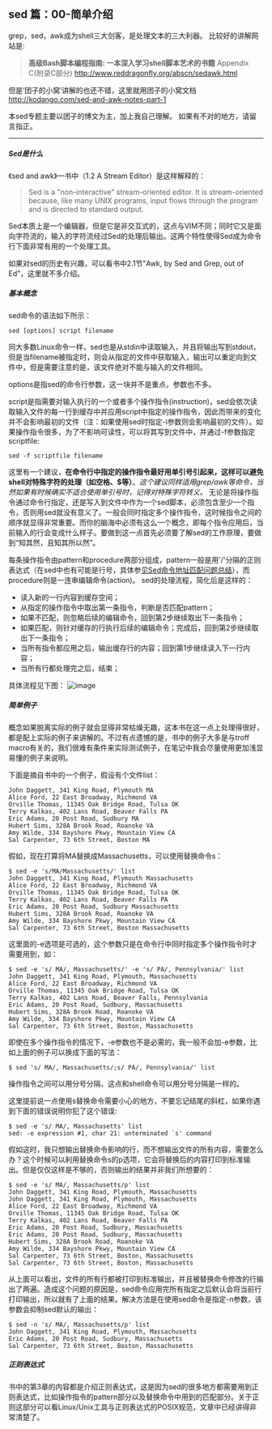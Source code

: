 ## sed 篇：00-简单介绍

grep，sed，awk成为shell三大剑客，是处理文本的三大利器。
比较好的讲解网站是:
>**高级Bash脚本编程指南: 一本深入学习shell脚本艺术的书籍**
Appendix C(附录C部分)
>http://www.reddragonfly.org/abscn/sedawk.html

但是‘团子的小窝’讲解的也还不错，这里就用团子的小窝文档
http://kodango.com/sed-and-awk-notes-part-1

本sed专题主要以团子的博文为主，加上我自己理解。
如果有不对的地方，请留言指正。
***

##### Sed是什么
《sed and awk》一书中（1.2 A Stream Editor）是这样解释的：

>Sed is a "non-interactive" stream-oriented editor. It is stream-oriented because, like many UNIX
programs, input flows through the program and is directed to standard output.

Sed本质上是一个编辑器，但是它是非交互式的，这点与VIM不同；同时它又是面向字符流的，输入的字符流经过Sed的处理后输出。这两个特性使得Sed成为命令行下面非常有用的一个处理工具。

如果对sed的历史有兴趣，可以看书中2.1节"Awk, by Sed and Grep, out of Ed"，这里就不多介绍。

##### 基本概念
sed命令的语法如下所示：

```
sed [options] script filename
```
同大多数Linux命令一样，sed也是从stdin中读取输入，并且将输出写到stdout，但是当filename被指定时，则会从指定的文件中获取输入，输出可以重定向到文件中，但是需要注意的是，该文件绝对不能与输入的文件相同。

options是指sed的命令行参数，这一块并不是重点，参数也不多。

script是指需要对输入执行的一个或者多个操作指令(instruction)，sed会依次读取输入文件的每一行到缓存中并应用script中指定的操作指令，因此而带来的变化并不会影响最初的文件（注：如果使用sed时指定-i参数则会影响最初的文件）。如果操作指令很多，为了不影响可读性，可以将其写到文件中，并通过-f参数指定scriptfile:


```
sed -f scriptfile filename
```
这里有一个建议，**在命令行中指定的操作指令最好用单引号引起来，这样可以避免shell对特殊字符的处理（如空格、$等）**。*这个建议同样适用grep/awk等命令，当然如果有时候确实不适合使用单引号时，记得对特殊字符转义。*
无论是将操作指令通过命令行指定，还是写入到文件中作为一个sed脚本，必须包含至少一个指令，否则用sed就没有意义了。一般会同时指定多个操作指令，这时候指令之间的顺序就显得非常重要。而你的脑海中必须有这么一个概念，即每个指令应用后，当前输入的行会变成什么样子。要做到这一点首先必须要了解sed的工作原理，要做到“知其然，且知其所以然”。

每条操作指令由pattern和procedure两部分组成，pattern一般是用'/'分隔的正则表达式（在sed中也有可能是行号，具体参[见Sed命令地址匹配问题总结](http://kodango.com/sed-address-matching-summary)），而procedure则是一连串编辑命令(action)。
sed的处理流程，简化后是这样的：

- 读入新的一行内容到缓存空间；
- 从指定的操作指令中取出第一条指令，判断是否匹配pattern；
- 如果不匹配，则忽略后续的编辑命令，回到第2步继续取出下一条指令；
- 如果匹配，则针对缓存的行执行后续的编辑命令；完成后，回到第2步继续取出下一条指令；
- 当所有指令都应用之后，输出缓存行的内容；回到第1步继续读入下一行内容；
- 当所有行都处理完之后，结束；

具体流程见下图：
![image](http://kodango.oss.aliyuncs.com/2013/05/simple_sed_process_flow_chart.png)
##### 简单例子
概念如果脱离实际的例子就会显得非常枯燥无趣，这本书在这一点上处理得很好，都是配上实际的例子来讲解的。不过有点遗憾的是，书中的例子大多是与troff macro有关的，我们很难有条件来实际测试例子，在笔记中我会尽量使用更加浅显易懂的例子来说明。

下面是摘自书中的一个例子，假设有个文件list：
```
John Daggett, 341 King Road, Plymouth MA
Alice Ford, 22 East Broadway, Richmond VA
Orville Thomas, 11345 Oak Bridge Road, Tulsa OK
Terry Kalkas, 402 Lans Road, Beaver Falls PA
Eric Adams, 20 Post Road, Sudbury MA
Hubert Sims, 328A Brook Road, Roanoke VA
Amy Wilde, 334 Bayshore Pkwy, Mountain View CA
Sal Carpenter, 73 6th Street, Boston MA
```
假如，现在打算将MA替换成Massachusetts，可以使用替换命令s：
```
$ sed -e 's/MA/Massachusetts/' list
John Daggett, 341 King Road, Plymouth Massachusetts
Alice Ford, 22 East Broadway, Richmond VA
Orville Thomas, 11345 Oak Bridge Road, Tulsa OK
Terry Kalkas, 402 Lans Road, Beaver Falls PA
Eric Adams, 20 Post Road, Sudbury Massachusetts
Hubert Sims, 328A Brook Road, Roanoke VA
Amy Wilde, 334 Bayshore Pkwy, Mountain View CA
Sal Carpenter, 73 6th Street, Boston Massachusetts
```
这里面的-e选项是可选的，这个参数只是在命令行中同时指定多个操作指令时才需要用到，如：
```
$ sed -e 's/ MA/, Massachusetts/' -e 's/ PA/, Pennsylvania/' list 
John Daggett, 341 King Road, Plymouth, Massachusetts
Alice Ford, 22 East Broadway, Richmond VA
Orville Thomas, 11345 Oak Bridge Road, Tulsa OK
Terry Kalkas, 402 Lans Road, Beaver Falls, Pennsylvania
Eric Adams, 20 Post Road, Sudbury, Massachusetts
Hubert Sims, 328A Brook Road, Roanoke VA
Amy Wilde, 334 Bayshore Pkwy, Mountain View CA
Sal Carpenter, 73 6th Street, Boston, Massachusetts
```
即使在多个操作指令的情况下，-e参数也不是必需的，我一般不会加-e参数，比如上面的例子可以换成下面的写法：

```
$ sed 's/ MA/, Massachusetts/;s/ PA/, Pennsylvania/' list
```

操作指令之间可以用分号分隔，这点和shell命令可以用分号分隔是一样的。

这里提前说一点使用s替换命令需要小心的地方，不要忘记结尾的斜杠，如果你遇到下面的错误说明你犯了这个错误:


```
$ sed -e 's/ MA/, Massachusetts' list
sed: -e expression #1, char 21: unterminated `s' command
```

假如这时，我只想输出替换命令影响的行，而不想输出文件的所有内容，需要怎么办？这个时候可以利用替换命令s的p选项，它会将替换后的内容打印到标准输出。但是仅仅这样是不够的，否则输出的结果并非我们所想要的：


```
$ sed -e 's/ MA/, Massachusetts/p' list
John Daggett, 341 King Road, Plymouth, Massachusetts
John Daggett, 341 King Road, Plymouth, Massachusetts
Alice Ford, 22 East Broadway, Richmond VA
Orville Thomas, 11345 Oak Bridge Road, Tulsa OK
Terry Kalkas, 402 Lans Road, Beaver Falls PA
Eric Adams, 20 Post Road, Sudbury, Massachusetts
Eric Adams, 20 Post Road, Sudbury, Massachusetts
Hubert Sims, 328A Brook Road, Roanoke VA
Amy Wilde, 334 Bayshore Pkwy, Mountain View CA
Sal Carpenter, 73 6th Street, Boston, Massachusetts
Sal Carpenter, 73 6th Street, Boston, Massachusetts
```

从上面可以看出，文件的所有行都被打印到标准输出，并且被替换命令修改的行输出了两遍。造成这个问题的原因是，sed命令应用完所有指定之后默认会将当前行打印输出，所以就有了上面的结果。解决方法是在使用sed命令是指定-n参数，该参数会抑制sed默认的输出：


```
$ sed -n 's/ MA/, Massachusetts/p' list
John Daggett, 341 King Road, Plymouth, Massachusetts
Eric Adams, 20 Post Road, Sudbury, Massachusetts
Sal Carpenter, 73 6th Street, Boston, Massachusetts
```
##### 正则表达式
书中的第3章的内容都是介绍正则表达式，这是因为sed的很多地方都需要用到正则表达式，比如操作指令的pattern部分以及替换命令中用到的匹配部分。关于正则这部分可以看Linux/Unix工具与正则表达式的POSIX规范，文章中已经讲得非常清楚了。